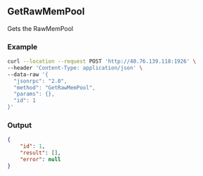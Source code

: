 ## GetRawMemPool

Gets the RawMemPool

### Example
```sh
curl --location --request POST 'http://40.76.139.118:1926' \
--header 'Content-Type: application/json' \
--data-raw '{  
  "jsonrpc": "2.0",
  "method": "GetRawMemPool",
  "params": {},
  "id": 1
}'
```

### Output

```json
{
    "id": 1,
    "result": [],
    "error": null
}
```



